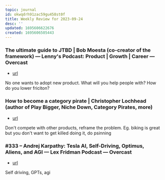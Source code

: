 ```yaml
---
topic: journal
id: okwqdrh91zac59gu458st0f
title: Weekly Review for 2023-09-24
desc: ''
updated: 1695606622676
created: 1695606505443
---
```


### The ultimate guide to JTBD | Bob Moesta (co-creator of the framework) — Lenny's Podcast: Product | Growth | Career — Overcast
- [url](https://www.notion.so/The-ultimate-guide-to-JTBD-Bob-Moesta-co-creator-of-the-framework-Lenny-s-Podcast-Product-G-4a6653c0c86e4862a99c7f09c0539175?pvs=4)

No one wants to adopt new product. What will you help people with? How do you lower friciton?

### How to become a category pirate | Christopher Lochhead (author of Play Bigger, Niche Down, Category Pirates, more)
- [url](https://www.notion.so/How-to-become-a-category-pirate-Christopher-Lochhead-author-of-Play-Bigger-Niche-Down-Category--aa381c52e3b346839e042f2b0d35b42a?pvs=4)

Don't compete with other products, reframe the problem. Eg. biking is great but you don't want to get killed doing it, do psinning

### #333 – Andrej Karpathy: Tesla AI, Self-Driving, Optimus, Aliens, and AGI — Lex Fridman Podcast — Overcast
- [url](https://www.notion.so/333-Andrej-Karpathy-Tesla-AI-Self-Driving-Optimus-Aliens-and-AGI-Lex-Fridman-Podcast-Over-cfc807c882b1482d858b8283fd630b41?pvs=4)

Self driving, GPTs, agi

